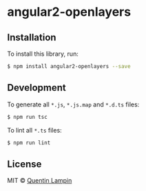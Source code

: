 # angular2-openlayers

## Installation

To install this library, run:

```bash
$ npm install angular2-openlayers --save
```

## Development

To generate all `*.js`, `*.js.map` and `*.d.ts` files:

```bash
$ npm run tsc
```

To lint all `*.ts` files:

```bash
$ npm run lint
```

## License

MIT © [Quentin Lampin](quentin.lampin@orange.com)
